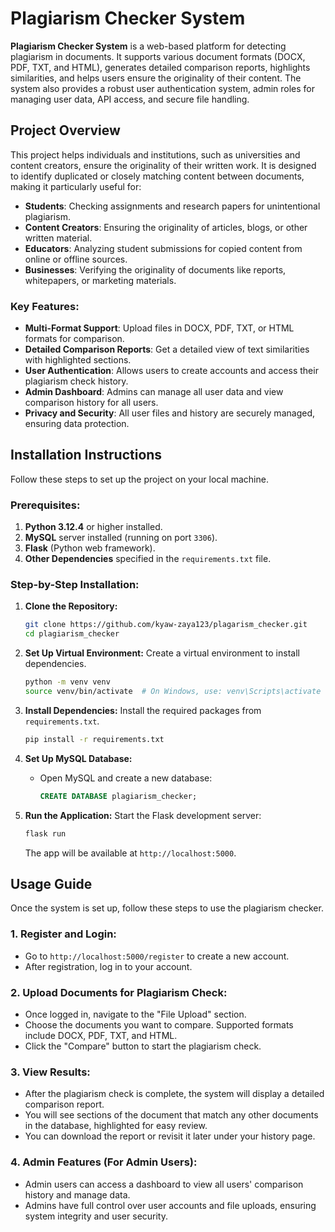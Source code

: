 # Plagiarism Checker System

**Plagiarism Checker System** is a web-based platform for detecting plagiarism in documents. It supports various document formats (DOCX, PDF, TXT, and HTML), generates detailed comparison reports, highlights similarities, and helps users ensure the originality of their content. The system also provides a robust user authentication system, admin roles for managing user data, API access, and secure file handling.

## Project Overview

This project helps individuals and institutions, such as universities and content creators, ensure the originality of their written work. It is designed to identify duplicated or closely matching content between documents, making it particularly useful for:

- **Students**: Checking assignments and research papers for unintentional plagiarism.
- **Content Creators**: Ensuring the originality of articles, blogs, or other written material.
- **Educators**: Analyzing student submissions for copied content from online or offline sources.
- **Businesses**: Verifying the originality of documents like reports, whitepapers, or marketing materials.

### Key Features:
- **Multi-Format Support**: Upload files in DOCX, PDF, TXT, or HTML formats for comparison.
- **Detailed Comparison Reports**: Get a detailed view of text similarities with highlighted sections.
- **User Authentication**: Allows users to create accounts and access their plagiarism check history.
- **Admin Dashboard**: Admins can manage all user data and view comparison history for all users.
- **Privacy and Security**: All user files and history are securely managed, ensuring data protection.

## Installation Instructions

Follow these steps to set up the project on your local machine.

### Prerequisites:
1. **Python 3.12.4** or higher installed.
2. **MySQL** server installed (running on port `3306`).
3. **Flask** (Python web framework).
4. **Other Dependencies** specified in the `requirements.txt` file.

### Step-by-Step Installation:

1. **Clone the Repository:**
   ```bash
   git clone https://github.com/kyaw-zaya123/plagarism_checker.git
   cd plagiarism_checker
   ```

2. **Set Up Virtual Environment:**
   Create a virtual environment to install dependencies.
   ```bash
   python -m venv venv
   source venv/bin/activate  # On Windows, use: venv\Scripts\activate
   ```

3. **Install Dependencies:**
   Install the required packages from `requirements.txt`.
   ```bash
   pip install -r requirements.txt
   ```

4. **Set Up MySQL Database:**
   - Open MySQL and create a new database:
     ```sql
     CREATE DATABASE plagiarism_checker;
     ```

6. **Run the Application:**
   Start the Flask development server:
   ```bash
   flask run
   ```
   The app will be available at `http://localhost:5000`.

## Usage Guide

Once the system is set up, follow these steps to use the plagiarism checker.

### 1. **Register and Login:**
   - Go to `http://localhost:5000/register` to create a new account.
   - After registration, log in to your account.

### 2. **Upload Documents for Plagiarism Check:**
   - Once logged in, navigate to the "File Upload" section.
   - Choose the documents you want to compare. Supported formats include DOCX, PDF, TXT, and HTML.
   - Click the "Compare" button to start the plagiarism check.

### 3. **View Results:**
   - After the plagiarism check is complete, the system will display a detailed comparison report.
   - You will see sections of the document that match any other documents in the database, highlighted for easy review.
   - You can download the report or revisit it later under your history page.

### 4. **Admin Features (For Admin Users):**
   - Admin users can access a dashboard to view all users' comparison history and manage data.
   - Admins have full control over user accounts and file uploads, ensuring system integrity and user security.
